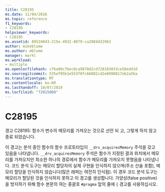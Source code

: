 ```yaml
---
title: C28195
ms.date: 11/04/2016
ms.topic: reference
f1_keywords:
- C28195
helpviewer_keywords:
- C28195
ms.assetid: 89524043-215e-4932-8079-ca2084d32963
author: mikeblome
ms.author: mblome
manager: markl
ms.workload:
- multiple
ms.openlocfilehash: cf6a90c7bec0ca9878d2cd728103833ce58ed43d
ms.sourcegitcommit: 535ef05b1e553f0fc66082cd2e0998817eb2a56a
ms.translationtype: MT
ms.contentlocale: ko-KR
ms.lasthandoff: 10/07/2019
ms.locfileid: "72015089"
---
```

# <a name="c28195"></a>C28195
경고 C28195: 함수가 변수의 메모리를 가져오는 것으로 선언 되 고, 그렇게 하지 않고 종료 되었습니다.

 이 경고는 분석 중인 함수의 함수 프로토타입이 `__drv_acquiresMemory` 주석을 갖고 있음을 나타냅니다. `__drv_acquiresMemory` 주석은 함수가 지정된 결과 위치에서 메모리를 가져오지만 최소한 하나의 경로에서 함수가 메모리를 가져오지 못했음을 나타냅니다. 코드 분석 도구는 메모리 할당자의 실제 구현을 인식하지 않으며(주소 산술 포함), 메모리 할당을 인식하지 않습니다(많은 래퍼는 여전히 인식됨). 이 경우 코드 분석 도구는 메모리가 할당된 것을 인식하지 못하고 이 경고를 생성합니다. 가양성(false positive)을 방지하기 위해 함수 본문의 여는 중괄호 `#pragma` 앞의 줄에 `{` 경고를 사용하십시오.